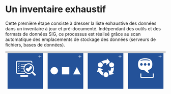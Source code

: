 # Un inventaire exhaustif

Cette première étape consiste à dresser la liste exhaustive des données dans un inventaire à jour et pré-documenté. Indépendant des outils et des formats de données SIG, ce processus est réalisé grâce au scan automatique des emplacements de stockage des données (serveurs de fichiers, bases de données).

| ![Inventaire automatique](../images/icone_inventaire_bleu_140px.png "Inventaire automatique") | ![Multi-formats](../images/icone_multiformats_bleu_140px.png "Interopérabilité des formats") | ![Synchronisation](../images/icone_synchronisation_bleu_140px.png "Mises à jour automatiques") | ![Pré-remplissage](../images/icone_metadonnees_bleu_140px.png "Pré-remplissage des métadonnées") |
| :--: | :--: | :--: | :--: |

